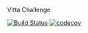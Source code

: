 Vitta Challenge

[![Build Status](https://travis-ci.org/zacacj/vitta-challenge.svg?branch=master)](https://travis-ci.org/zacacj/vitta-challenge)
[![codecov](https://codecov.io/gh/zacacj/vitta-challenge/branch/master/graph/badge.svg)](https://codecov.io/gh/zacacj/vitta-challenge)
